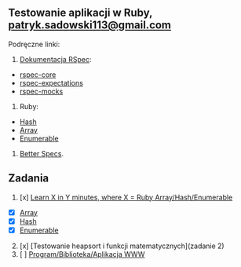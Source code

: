 ﻿## Testowanie aplikacji w Ruby, patryk.sadowski113@gmail.com

Podręczne linki:

1. [Dokumentacja RSpec](http://rspec.info/):
  - [rspec-core](https://github.com/rspec/rspec-core)
  - [rspec-expectations](https://github.com/rspec/rspec-expectations)
  - [rspec-mocks](https://github.com/rspec/rspec-mocks)
1. Ruby:
  - [Hash](http://ruby-doc.org/core-2.2.3/Hash.html)
  - [Array](http://ruby-doc.org/core-2.2.3/Array.html)
  - [Enumerable](http://ruby-doc.org/core-2.2.3/Enumerable.html)
1. [Better Specs](http://betterspecs.org/).

## Zadania

1. [x] [Learn X in Y minutes, where X = Ruby Array/Hash/Enumerable](ruby.md)
  - [x] [Array](ruby.md#array)
  - [x] [Hash](ruby.md#hash)
  - [x] [Enumerable](ruby.md#enumerable)
2. [x] [Testowanie heapsort i funkcji matematycznych](zadanie 2)
3. [ ] [Program/Biblioteka/Aplikacja WWW](/)
